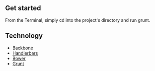 
## Get started
From the Terminal, simply cd into the project's directory and run grunt.

## Technology
- [Backbone](http://backbonejs.org/)
- [Handlerbars](http://handlebarsjs.com/)
- [Bower](http://bower.io/)
- [Grunt](http://gruntjs.com/)



